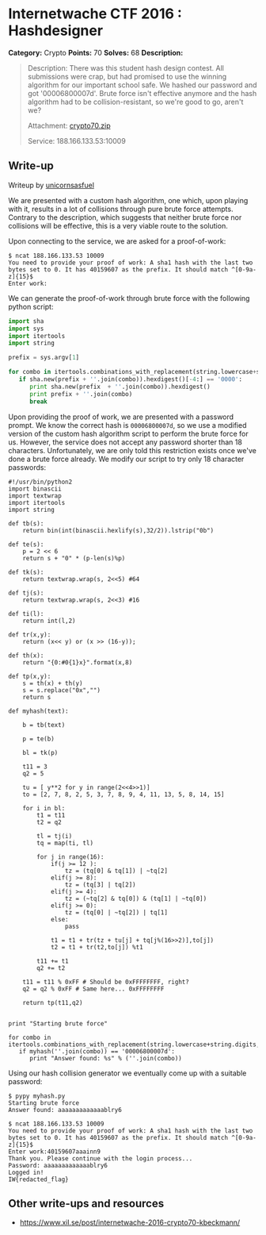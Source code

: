 # Internetwache CTF 2016 : Hashdesigner

**Category:** Crypto
**Points:** 70
**Solves:** 68
**Description:**

> Description: There was this student hash design contest. All submissions were crap, but had promised to use the winning algorithm for our important school safe. We hashed our password and got '00006800007d'. Brute force isn't effective anymore and the hash algorithm had to be collision-resistant, so we're good to go, aren't we?
> 
> 
> Attachment: [crypto70.zip](./crypto70.zip)
> 
> 
> Service: 188.166.133.53:10009


## Write-up

Writeup by [unicornsasfuel](https://github.com/unicornsasfuel)

We are presented with a custom hash algorithm, one which, upon playing with it, results in a lot of collisions through pure brute force attempts. Contrary to the description, which suggests that neither brute force nor collisions will be effective, this is a very viable route to the solution.

Upon connecting to the service, we are asked for a proof-of-work:

~~~
$ ncat 188.166.133.53 10009
You need to provide your proof of work: A sha1 hash with the last two bytes set to 0. It has 40159607 as the prefix. It should match ^[0-9a-z]{15}$
Enter work:
~~~

We can generate the proof-of-work through brute force with the following python script:

~~~python
import sha
import sys
import itertools
import string

prefix = sys.argv[1]

for combo in itertools.combinations_with_replacement(string.lowercase+string.digits,15-len(prefix)):
   if sha.new(prefix + ''.join(combo)).hexdigest()[-4:] == '0000':
      print sha.new(prefix  + ''.join(combo)).hexdigest()
      print prefix + ''.join(combo)
      break
~~~

Upon providing the proof of work, we are presented with a password prompt. We know the correct hash is `00006800007d`, so we use a modified version of the custom hash algorithm script to perform the brute force for us. However, the service does not accept any password shorter than 18 characters. Unfortunately, we are only told this restriction exists once we've done a brute force already. We modify our script to try only 18 character passwords:

~~~
#!/usr/bin/python2
import binascii
import textwrap
import itertools
import string

def tb(s):
	return bin(int(binascii.hexlify(s),32/2)).lstrip("0b")

def te(s):
	p = 2 << 6
	return s + "0" * (p-len(s)%p)

def tk(s):
	return textwrap.wrap(s, 2<<5) #64

def tj(s):
	return textwrap.wrap(s, 2<<3) #16

def ti(l):
	return int(l,2)

def tr(x,y):
	return (x<< y) or (x >> (16-y));

def th(x):
	return "{0:#0{1}x}".format(x,8)

def tp(x,y):
	s = th(x) + th(y)
	s = s.replace("0x","")
	return s

def myhash(text):

	b = tb(text)

	p = te(b)

	bl = tk(p)

	t11 = 3
	q2 = 5

	tu = [ y**2 for y in range(2<<4>>1)]
	to = [2, 7, 8, 2, 5, 3, 7, 8, 9, 4, 11, 13, 5, 8, 14, 15]

	for i in bl:
		t1 = t11
		t2 = q2

		tl = tj(i)
		tq = map(ti, tl)

		for j in range(16):
			if(j >= 12 ):
				tz = (tq[0] & tq[1]) | ~tq[2] 
			elif(j >= 8):
				tz = (tq[3] | tq[2])
			elif(j >= 4):
				tz = (~tq[2] & tq[0]) & (tq[1] | ~tq[0])
			elif(j >= 0):
				tz = (tq[0] | ~tq[2]) | tq[1]
			else:
				pass

			t1 = t1 + tr(tz + tu[j] + tq[j%(16>>2)],to[j])
			t2 = t1 + tr(t2,to[j]) %t1

		t11 += t1
		q2 += t2

	t11 = t11 % 0xFF # Should be 0xFFFFFFFF, right?
	q2 = q2 % 0xFF # Same here... 0xFFFFFFFF

	return tp(t11,q2)
 

print "Starting brute force"

for combo in itertools.combinations_with_replacement(string.lowercase+string.digits,18):
   if myhash(''.join(combo)) == '00006800007d':
      print "Answer found: %s" % (''.join(combo))
~~~

Using our hash collision generator we eventually come up with a suitable password:

~~~
$ pypy myhash.py 
Starting brute force
Answer found: aaaaaaaaaaaaablry6

$ ncat 188.166.133.53 10009
You need to provide your proof of work: A sha1 hash with the last two bytes set to 0. It has 40159607 as the prefix. It should match ^[0-9a-z]{15}$
Enter work:40159607aaainn9
Thank you. Please continue with the login process...
Password: aaaaaaaaaaaaablry6
Logged in!
IW{redacted_flag}
~~~

## Other write-ups and resources

* <https://www.xil.se/post/internetwache-2016-crypto70-kbeckmann/>
